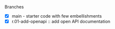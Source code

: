 Branches
* [x] main - starter code with few embellishments
* [x] r.01-add-openapi :: add open API documentation
